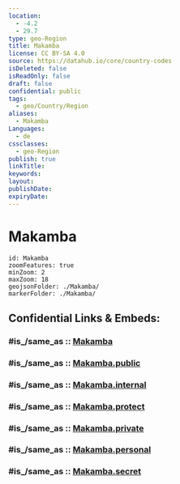 ```yaml
---
location:
  - -4.2
  - 29.7
type: geo-Region
title: Makamba
license: CC BY-SA 4.0
source: https://datahub.io/core/country-codes
isDeleted: false
isReadOnly: false
draft: false
confidential: public
tags:
  - geo/Country/Region
aliases:
  - Makamba
Languages:
  - de
cssclasses:
  - geo-Region
publish: true
linkTitle:
keywords:
layout:
publishDate:
expiryDate:
---
```


# Makamba

```leaflet
id: Makamba
zoomFeatures: true 
minZoom: 2 
maxZoom: 18
geojsonFolder: ./Makamba/
markerFolder: ./Makamba/
```


## Confidential Links & Embeds: 

### #is_/same_as :: [Makamba](/_Standards/Earth/Continent/Africa/Africa~Central/Burundi/Provinces~Burundi/Makamba.md) 

### #is_/same_as :: [Makamba.public](/_public/Earth/Continent/Africa/Africa~Central/Burundi/Provinces~Burundi/Makamba.public.md) 

### #is_/same_as :: [Makamba.internal](/_internal/Earth/Continent/Africa/Africa~Central/Burundi/Provinces~Burundi/Makamba.internal.md) 

### #is_/same_as :: [Makamba.protect](/_protect/Earth/Continent/Africa/Africa~Central/Burundi/Provinces~Burundi/Makamba.protect.md) 

### #is_/same_as :: [Makamba.private](/_private/Earth/Continent/Africa/Africa~Central/Burundi/Provinces~Burundi/Makamba.private.md) 

### #is_/same_as :: [Makamba.personal](/_personal/Earth/Continent/Africa/Africa~Central/Burundi/Provinces~Burundi/Makamba.personal.md) 

### #is_/same_as :: [Makamba.secret](/_secret/Earth/Continent/Africa/Africa~Central/Burundi/Provinces~Burundi/Makamba.secret.md)

